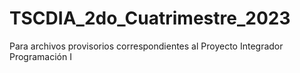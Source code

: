 # TSCDIA_2do_Cuatrimestre_2023
Para archivos provisorios correspondientes al Proyecto Integrador Programación I
